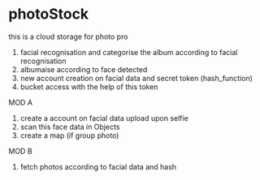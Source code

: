# photoStock
this is a cloud storage for photo pro
1. facial recognisation and categorise the album according to facial recognisation
2. albumaise according to face detected
3. new account creation on facial data and secret token (hash_function)
4. bucket access with the help of this token


MOD A
1. create a account on facial data upload upon selfie
2. scan this face data in Objects
3. create a map (if group photo)

MOD B
1. fetch photos according to facial data and hash
